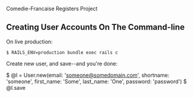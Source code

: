 Comedie-Francaise Registers Project

## Creating User Accounts On The Command-line

On live production:

    $ RAILS_ENV=production bundle exec rails c

Create new user, and save--and you're done:

   $ @l = User.new(email: 'someone@somedomain.com', shortname: 'someone', first_name: 'Some', last_name: 'One', password: 'password')
   $ @l.save
